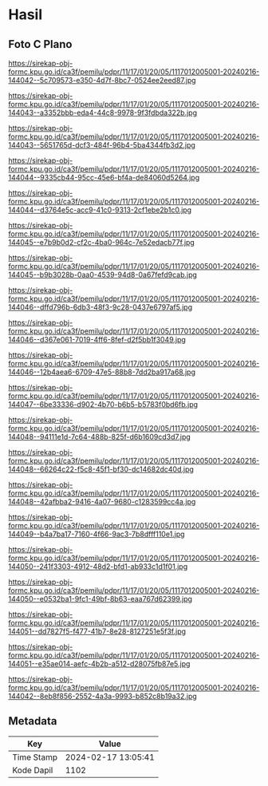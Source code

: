 # Hasil

## Foto C Plano

https://sirekap-obj-formc.kpu.go.id/ca3f/pemilu/pdpr/11/17/01/20/05/1117012005001-20240216-144042--5c709573-e350-4d7f-8bc7-0524ee2eed87.jpg

https://sirekap-obj-formc.kpu.go.id/ca3f/pemilu/pdpr/11/17/01/20/05/1117012005001-20240216-144043--a3352bbb-eda4-44c8-9978-9f3fdbda322b.jpg

https://sirekap-obj-formc.kpu.go.id/ca3f/pemilu/pdpr/11/17/01/20/05/1117012005001-20240216-144043--5651765d-dcf3-484f-96b4-5ba4344fb3d2.jpg

https://sirekap-obj-formc.kpu.go.id/ca3f/pemilu/pdpr/11/17/01/20/05/1117012005001-20240216-144044--9335cb44-95cc-45e6-bf4a-de84060d5264.jpg

https://sirekap-obj-formc.kpu.go.id/ca3f/pemilu/pdpr/11/17/01/20/05/1117012005001-20240216-144044--d3764e5c-acc9-41c0-9313-2cf1ebe2b1c0.jpg

https://sirekap-obj-formc.kpu.go.id/ca3f/pemilu/pdpr/11/17/01/20/05/1117012005001-20240216-144045--e7b9b0d2-cf2c-4ba0-964c-7e52edacb77f.jpg

https://sirekap-obj-formc.kpu.go.id/ca3f/pemilu/pdpr/11/17/01/20/05/1117012005001-20240216-144045--b9b3028b-0aa0-4539-94d8-0a67fefd9cab.jpg

https://sirekap-obj-formc.kpu.go.id/ca3f/pemilu/pdpr/11/17/01/20/05/1117012005001-20240216-144046--dffd796b-6db3-48f3-9c28-0437e6797af5.jpg

https://sirekap-obj-formc.kpu.go.id/ca3f/pemilu/pdpr/11/17/01/20/05/1117012005001-20240216-144046--d367e061-7019-4ff6-8fef-d2f5bb1f3049.jpg

https://sirekap-obj-formc.kpu.go.id/ca3f/pemilu/pdpr/11/17/01/20/05/1117012005001-20240216-144046--12b4aea6-6709-47e5-88b8-7dd2ba917a68.jpg

https://sirekap-obj-formc.kpu.go.id/ca3f/pemilu/pdpr/11/17/01/20/05/1117012005001-20240216-144047--6be33336-d902-4b70-b6b5-b5783f0bd6fb.jpg

https://sirekap-obj-formc.kpu.go.id/ca3f/pemilu/pdpr/11/17/01/20/05/1117012005001-20240216-144048--94111e1d-7c64-488b-825f-d6b1609cd3d7.jpg

https://sirekap-obj-formc.kpu.go.id/ca3f/pemilu/pdpr/11/17/01/20/05/1117012005001-20240216-144048--66264c22-f5c8-45f1-bf30-dc14682dc40d.jpg

https://sirekap-obj-formc.kpu.go.id/ca3f/pemilu/pdpr/11/17/01/20/05/1117012005001-20240216-144048--42afbba2-9416-4a07-9680-c1283599cc4a.jpg

https://sirekap-obj-formc.kpu.go.id/ca3f/pemilu/pdpr/11/17/01/20/05/1117012005001-20240216-144049--b4a7ba17-7160-4f66-9ac3-7b8dfff110e1.jpg

https://sirekap-obj-formc.kpu.go.id/ca3f/pemilu/pdpr/11/17/01/20/05/1117012005001-20240216-144050--241f3303-4912-48d2-bfd1-ab933c1d1f01.jpg

https://sirekap-obj-formc.kpu.go.id/ca3f/pemilu/pdpr/11/17/01/20/05/1117012005001-20240216-144050--e0532ba1-9fc1-49bf-8b63-eaa767d62399.jpg

https://sirekap-obj-formc.kpu.go.id/ca3f/pemilu/pdpr/11/17/01/20/05/1117012005001-20240216-144051--dd7827f5-f477-41b7-8e28-8127251e5f3f.jpg

https://sirekap-obj-formc.kpu.go.id/ca3f/pemilu/pdpr/11/17/01/20/05/1117012005001-20240216-144051--e35ae014-aefc-4b2b-a512-d28075fb87e5.jpg

https://sirekap-obj-formc.kpu.go.id/ca3f/pemilu/pdpr/11/17/01/20/05/1117012005001-20240216-144042--8eb8f856-2552-4a3a-9993-b852c8b19a32.jpg


## Metadata

| Key        | Value               |
| ---------- | ------------------- |
| Time Stamp | 2024-02-17 13:05:41 |
| Kode Dapil | 1102                |



